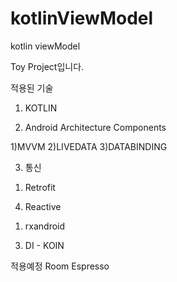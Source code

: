 # kotlinViewModel
kotlin viewModel

Toy Project입니다.

적용된 기술
1. KOTLIN

2. Android Architecture Components

1)MVVM
2)LIVEDATA
3)DATABINDING

3. 통신
1) Retrofit

4. Reactive
1) rxandroid

3. DI - KOIN


적용예정
Room
Espresso


